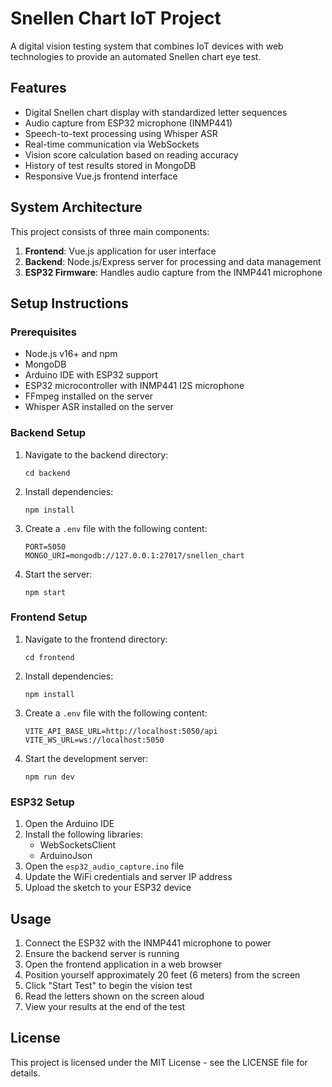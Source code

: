 # Snellen Chart IoT Project

A digital vision testing system that combines IoT devices with web technologies to provide an automated Snellen chart eye test.

## Features

- Digital Snellen chart display with standardized letter sequences
- Audio capture from ESP32 microphone (INMP441)
- Speech-to-text processing using Whisper ASR
- Real-time communication via WebSockets
- Vision score calculation based on reading accuracy
- History of test results stored in MongoDB
- Responsive Vue.js frontend interface

## System Architecture

This project consists of three main components:

1. **Frontend**: Vue.js application for user interface
2. **Backend**: Node.js/Express server for processing and data management
3. **ESP32 Firmware**: Handles audio capture from the INMP441 microphone

## Setup Instructions

### Prerequisites

- Node.js v16+ and npm
- MongoDB
- Arduino IDE with ESP32 support
- ESP32 microcontroller with INMP441 I2S microphone
- FFmpeg installed on the server
- Whisper ASR installed on the server

### Backend Setup

1. Navigate to the backend directory:
   ```
   cd backend
   ```

2. Install dependencies:
   ```
   npm install
   ```

3. Create a `.env` file with the following content:
   ```
   PORT=5050
   MONGO_URI=mongodb://127.0.0.1:27017/snellen_chart
   ```

4. Start the server:
   ```
   npm start
   ```

### Frontend Setup

1. Navigate to the frontend directory:
   ```
   cd frontend
   ```

2. Install dependencies:
   ```
   npm install
   ```

3. Create a `.env` file with the following content:
   ```
   VITE_API_BASE_URL=http://localhost:5050/api
   VITE_WS_URL=ws://localhost:5050
   ```

4. Start the development server:
   ```
   npm run dev
   ```

### ESP32 Setup

1. Open the Arduino IDE
2. Install the following libraries:
   - WebSocketsClient
   - ArduinoJson
3. Open the `esp32_audio_capture.ino` file
4. Update the WiFi credentials and server IP address
5. Upload the sketch to your ESP32 device

## Usage

1. Connect the ESP32 with the INMP441 microphone to power
2. Ensure the backend server is running
3. Open the frontend application in a web browser
4. Position yourself approximately 20 feet (6 meters) from the screen
5. Click "Start Test" to begin the vision test
6. Read the letters shown on the screen aloud
7. View your results at the end of the test

## License

This project is licensed under the MIT License - see the LICENSE file for details.
